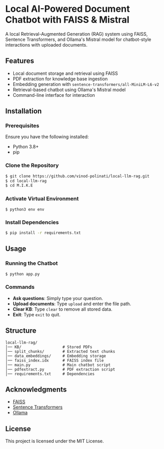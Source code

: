 # Local AI-Powered Document Chatbot with FAISS & Mistral


A local Retrieval-Augmented Generation (RAG) system using FAISS, Sentence Transformers, and Ollama's Mistral model for chatbot-style interactions with uploaded documents.

## Features

- Local document storage and retrieval using FAISS
- PDF extraction for knowledge base ingestion
- Embedding generation with `sentence-transformers/all-MiniLM-L6-v2`
- Retrieval-based chatbot using Ollama's Mistral model
- Command-line interface for interaction

## Installation

### Prerequisites

Ensure you have the following installed:
- Python 3.8+
- pip

### Clone the Repository
```bash
$ git clone https://github.com/vinod-polinati/local-llm-rag.git
$ cd local-llm-rag
$ cd M.I.K.E
```

### Activate Virtual Environment
```
$ python3 env env
```

### Install Dependencies
```bash
$ pip install -r requirements.txt
```

## Usage

### Running the Chatbot
```bash
$ python app.py
```

### Commands
- **Ask questions**: Simply type your question.
- **Upload documents**: Type `upload` and enter the file path.
- **Clear KB**: Type `clear` to remove all stored data.
- **Exit**: Type `exit` to quit.

## Structure
```
local-llm-rag/
│── KB/                  # Stored PDFs
│── split_chunks/        # Extracted text chunks
│── data_embeddings/     # Embedding storage
│── faiss_index.idx      # FAISS index file
│── main.py              # Main chatbot script
│── pdfextract.py        # PDF extraction script
│── requirements.txt     # Dependencies
```

## Acknowledgments
- [FAISS](https://github.com/facebookresearch/faiss)
- [Sentence Transformers](https://www.sbert.net/)
- [Ollama](https://ollama.ai/)

## License
This project is licensed under the MIT License.

